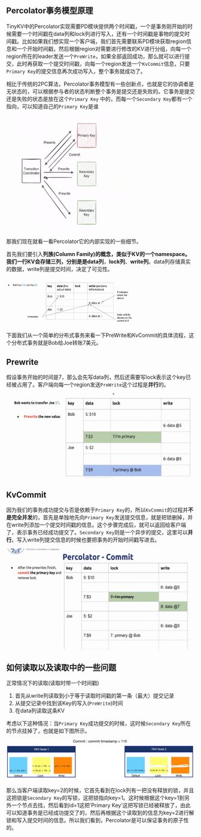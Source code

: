 ## Percolator事务模型原理

TinyKV中的Percolator实现需要PD模块提供两个时间戳，一个是事务刚开始的时候需要一个时间戳在data列和lock列进行写入，还有一个时间戳是事物的提交时间戳。比如如果我们想实现一个客户端，我们首先需要联系PD模块获取region信息和一个开始时间戳，然后根据region对需要进行修改的KV进行分组，向每一个region所在的leader发送一个`PreWrite`，如果全部返回成功，那么就可以进行提交，此时再获取一个提交时间戳，向每一个region发送一个`KvCommit`信息，只要`Primary Key`的提交信息再次成功写入，整个事务就成功了。

相比于传统的2PC算法，Percolator事务模型有一些创新点，也就是它的协调者是无状态的，可以根据参与者的状态判断整个事务是提交还是失败的。它事务是提交还是失败的状态是放在这个`Primary Key` 中的，而每一个`Secondary Key`都有一个指向，可以知道自己的`Primary Key`是谁

<img src="./img/percolator-1.png" style="zoom: 33%;" />

那我们现在就看一看Percolator它的内部实现的一些细节。

首先我们要引入**列族(Column Family)**的概念，类似于KV的一个namespace。我们一行KV会存储三列，分别是是**data列**，**lock列**、**write列**。data列存储真实的数据，write列是提交时间，决定了可见性。

<img src="./img/percolator-cf.png" alt="image-20240803153514643" style="zoom: 33%;" />

下面我们从一个简单的分布式事务来看一下PreWrite和KvCommit的具体流程，这个分布式事务就是Bob给Joe转账7美元。



## Prewrite

假设事务开始的时间是7，那么会先写data列，然后还需要写lock表示这个key已经被占用了。客户端向每一个region发送`PreWrite`这个过程是**并行**的。

<img src="./img/percolator-prewrite.png" alt="image-20240803155202621" style="zoom: 50%;" />



## KvCommit

因为我们的事务成功提交与否是依赖于`Primary Key`的，所以`KvCommit`的过程并**不是完全并发**的，首先是单独地先向`Primary Key`发送提交信息，就是把锁删掉，并在write列添加一个提交时间戳的信息。这个步骤完成后，就可以返回给客户端了，表示事务已经成功提交了。`Secondary Key`则是一个异步的提交，这里可以**并行**。写入write列提交信息的时候也要把事务的开始时间戳写进去。

<img src="./img/percolator-commit.png" alt="image-20240803155936494" style="zoom:50%;" />



## 如何读取以及读取中的一些问题

正常情况下的读取(读取时带一个时间戳)

1. 首先从write列读取到小于等于读取时间戳的第一条（最大）提交记录
2. 从提交记录中找到该Key的写入(`PreWrite`)时间
3. 在data列读取这条KV

考虑以下这种情况：当`Primary Key`成功提交的时候，这时候`Secondary Key`所在的节点挂掉了，也就是如下图所示。

![image-20240803162848735](./img/percolator-read.png)

那么当客户端读取key=2的时候，它首先看到在lock列有一把没有释放的锁，并且这把锁是`Secondary Key`的写锁，这把锁指向key=1。这时候根据这个key=1到另外一个节点去找，然后看到id=1这把'Primary Key'这把写锁已经被释放了，由此可以知道事务是已经成功提交了的，然后再根据这个读取到的信息为key=2进行解锁和写入提交时间的信息。所以我们看到，Percolator是可以保证事务的原子性的。